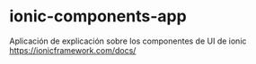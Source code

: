 # ionic-components-app
Aplicación de explicación sobre los componentes de UI de ionic
https://ionicframework.com/docs/
